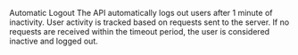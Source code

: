 Automatic Logout
The API automatically logs out users after 1 minute of inactivity. User activity is tracked based on requests sent to the server. If no requests are received within the timeout period, the user is considered inactive and logged out.